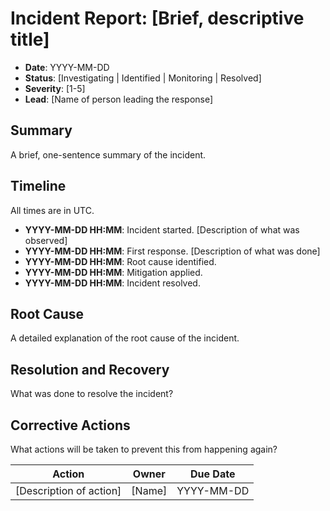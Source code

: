 # Incident Report: [Brief, descriptive title]

- **Date**: YYYY-MM-DD
- **Status**: [Investigating | Identified | Monitoring | Resolved]
- **Severity**: [1-5]
- **Lead**: [Name of person leading the response]

## Summary

A brief, one-sentence summary of the incident.

## Timeline

All times are in UTC.

- **YYYY-MM-DD HH:MM**: Incident started. [Description of what was observed]
- **YYYY-MM-DD HH:MM**: First response. [Description of what was done]
- **YYYY-MM-DD HH:MM**: Root cause identified.
- **YYYY-MM-DD HH:MM**: Mitigation applied.
- **YYYY-MM-DD HH:MM**: Incident resolved.

## Root Cause

A detailed explanation of the root cause of the incident.

## Resolution and Recovery

What was done to resolve the incident?

## Corrective Actions

What actions will be taken to prevent this from happening again?

| Action | Owner | Due Date |
| --- | --- | --- |
| [Description of action] | [Name] | YYYY-MM-DD |
